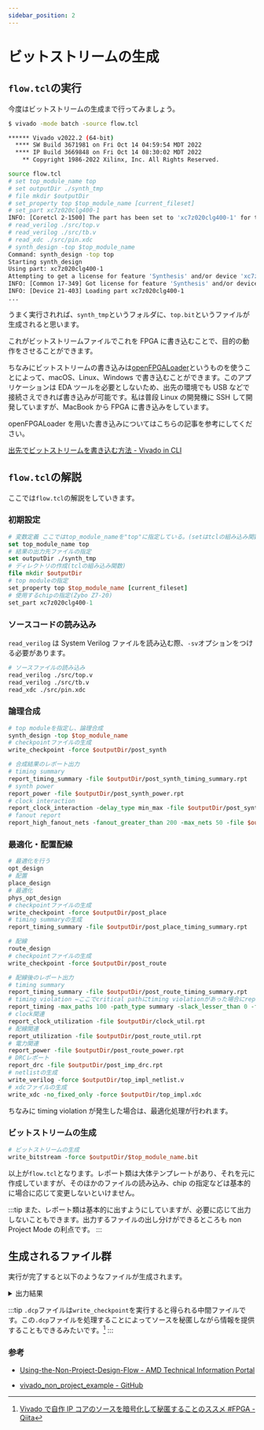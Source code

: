 ```yaml
---
sidebar_position: 2
---
```


# ビットストリームの生成

## `flow.tcl`の実行

今度はビットストリームの生成まで行ってみましょう。

```sh
$ vivado -mode batch -source flow.tcl

****** Vivado v2022.2 (64-bit)
  **** SW Build 3671981 on Fri Oct 14 04:59:54 MDT 2022
  **** IP Build 3669848 on Fri Oct 14 08:30:02 MDT 2022
    ** Copyright 1986-2022 Xilinx, Inc. All Rights Reserved.

source flow.tcl
# set top_module_name top
# set outputDir ./synth_tmp
# file mkdir $outputDir
# set_property top $top_module_name [current_fileset]
# set_part xc7z020clg400-1
INFO: [Coretcl 2-1500] The part has been set to 'xc7z020clg400-1' for the current project only. Run set_part -help for more details. To evaluate different speed grades in the current design, use the set_speed_grade command, or use the open_checkpoint -part command to change the part used by an existing checkpoint design.
# read_verilog ./src/top.v
# read_verilog ./src/tb.v
# read_xdc ./src/pin.xdc
# synth_design -top $top_module_name
Command: synth_design -top top
Starting synth_design
Using part: xc7z020clg400-1
Attempting to get a license for feature 'Synthesis' and/or device 'xc7z020'
INFO: [Common 17-349] Got license for feature 'Synthesis' and/or device 'xc7z020'
INFO: [Device 21-403] Loading part xc7z020clg400-1
...
```

うまく実行されれば、`synth_tmp`というフォルダに、`top.bit`というファイルが生成されると思います。

これがビットストリームファイルでこれを FPGA に書き込むことで、目的の動作をさせることができます。

ちなみにビットストリームの書き込みは[openFPGALoader](https://github.com/trabucayre/openFPGALoader)というものを使うことによって、macOS、Linux、Windows で書き込むことができます。このアプリケーションは EDA ツールを必要としないため、出先の環境でも USB などで接続さえできれば書き込みが可能です。私は普段 Linux の開発機に SSH して開発していますが、MacBook から FPGA に書き込みをしています。

openFPGALoader を用いた書き込みについてはこちらの記事を参考にしてください。

[出先でビットストリームを書き込む方法 - Vivado in CLI](/blog/write_bitstream)

## `flow.tcl`の解説

ここでは`flow.tcl`の解説をしていきます。

### 初期設定

```tcl
# 変数定義 ここではtop_module_nameを"top"に指定している。(setはtclの組み込み関数)
set top_module_name top
# 結果の出力先ファイルの指定
set outputDir ./synth_tmp
# ディレクトリの作成(tclの組み込み関数)
file mkdir $outputDir
# top moduleの指定
set_property top $top_module_name [current_fileset]
# 使用するchipの指定(Zybo Z7-20)
set_part xc7z020clg400-1
```

### ソースコードの読み込み

`read_verilog` は System Verilog ファイルを読み込む際、`-sv`オプションをつける必要があります。

```tcl
# ソースファイルの読み込み
read_verilog ./src/top.v
read_verilog ./src/tb.v
read_xdc ./src/pin.xdc
```

### 論理合成

```tcl
# top moduleを指定し、論理合成
synth_design -top $top_module_name
# checkpointファイルの生成
write_checkpoint -force $outputDir/post_synth

# 合成結果のレポート出力
# timing summary
report_timing_summary -file $outputDir/post_synth_timing_summary.rpt
# synth power
report_power -file $outputDir/post_synth_power.rpt
# clock interaction
report_clock_interaction -delay_type min_max -file $outputDir/post_synth_clock_interaction.rpt
# fanout report
report_high_fanout_nets -fanout_greater_than 200 -max_nets 50 -file $outputDir/post_synth_high_fanout_nets.rpt
```

### 最適化・配置配線

```tcl
# 最適化を行う
opt_design
# 配置
place_design
# 最適化
phys_opt_design
# checkpointファイルの生成
write_checkpoint -force $outputDir/post_place
# timing summaryの生成
report_timing_summary -file $outputDir/post_place_timing_summary.rpt

# 配線
route_design
# checkpointファイルの生成
write_checkpoint -force $outputDir/post_route

# 配線後のレポート出力
# timing summary
report_timing_summary -file $outputDir/post_route_timing_summary.rpt
# timing violation ←ここでcritical pathにtiming violationがあった場合にreportが出る。
report_timing -max_paths 100 -path_type summary -slack_lesser_than 0 -file $outputDir/post_route_setup_timing_violations.rpt
# clock関連
report_clock_utilization -file $outputDir/clock_util.rpt
# 配線関連
report_utilization -file $outputDir/post_route_util.rpt
# 電力関連
report_power -file $outputDir/post_route_power.rpt
# DRCレポート
report_drc -file $outputDir/post_imp_drc.rpt
# netlistの生成
write_verilog -force $outputDir/top_impl_netlist.v
# xdcファイルの生成
write_xdc -no_fixed_only -force $outputDir/top_impl.xdc
```

ちなみに timing violation が発生した場合は、最適化処理が行われます。

### ビットストリームの生成

```tcl
# ビットストリームの生成
write_bitstream -force $outputDir/$top_module_name.bit
```

以上が`flow.tcl`となります。レポート類は大体テンプレートがあり、それを元に作成していますが、そのほかのファイルの読み込み、chip の指定などは基本的に場合に応じて変更しないといけません。

:::tip
また、レポート類は基本的に出すようにしていますが、必要に応じて出力しないこともできます。出力するファイルの出し分けができるところも non Project Mode の利点です。
:::

## 生成されるファイル群

実行が完了すると以下のようなファイルが生成されます。

<details>
<summary>出力結果</summary>
<p>

```sh
$ tree . -a -I .git
.
├── flow.tcl
├── .gitignore
├── Makefile
├── README.md
├── sim.tcl
├── src
│   ├── pin.xdc
│   ├── tb.v
│   └── top.v
├── synth_tmp
│   ├── clock_util.rpt
│   ├── post_imp_drc.rpt
│   ├── post_place.dcp
│   ├── post_place_timing_summary.rpt
│   ├── post_route.dcp
│   ├── post_route_power.rpt
│   ├── post_route_setup_timing_violations.rpt
│   ├── post_route_timing_summary.rpt
│   ├── post_route_util.rpt
│   ├── post_synth_clock_interaction.rpt
│   ├── post_synth.dcp
│   ├── post_synth_high_fanout_nets.rpt
│   ├── post_synth_power.rpt
│   ├── post_synth_timing_summary.rpt
│   ├── top.bit
│   ├── top_impl_netlist.v
│   └── top_impl.xdc
└── .Xil
    └── top_propImpl.xdc

3 directories, 26 files
```

</p>
</details>

:::tip
`.dcp`ファイルは`write_checkpoint`を実行すると得られる中間ファイルです。この`.dcp`ファイルを処理することによってソースを秘匿しながら情報を提供することもできるみたいです。[^1]
:::

### 参考

- [Using-the-Non-Project-Design-Flow - AMD Technical Information Portal](https://docs.amd.com/r/2024.1-English/ug888-vivado-design-flows-overview-tutorial/Using-the-Non-Project-Design-Flow)

- [vivado_non_project_example - GitHub](https://github.com/kdurant/vivado_non_project_example)

[^1]: [Vivado で自作 IP コアのソースを暗号化して秘匿することのススメ #FPGA - Qiita](https://qiita.com/nahitafu/items/79bf09a73165565fef36)
